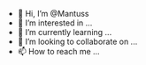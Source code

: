 - 👋 Hi, I’m @Mantuss
- 👀 I’m interested in ...
- 🌱 I’m currently learning ...
- 💞️ I’m looking to collaborate on ...
- 📫 How to reach me ...

<!---
Mantuss/Mantuss is a ✨ special ✨ repository because its `README.md` (this file) appears on your GitHub profile.
You can click the Preview link to take a look at your changes.
--->
